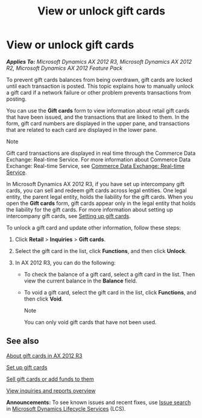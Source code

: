 ﻿---
title: View or unlock gift cards
TOCTitle: View or unlock gift cards
ms:assetid: fe09fe9e-aa17-4bf5-ac41-025481e1c0a8
ms:mtpsurl: https://technet.microsoft.com/en-us/library/Hh597303(v=AX.60)
ms:contentKeyID: 39519392
ms.date: 04/18/2014
mtps_version: v=AX.60
f1_keywords:
- Forms.RetailGiftCardTable
---

# View or unlock gift cards 


_**Applies To:** Microsoft Dynamics AX 2012 R3, Microsoft Dynamics AX 2012 R2, Microsoft Dynamics AX 2012 Feature Pack_

To prevent gift cards balances from being overdrawn, gift cards are locked until each transaction is posted. This topic explains how to manually unlock a gift card if a network failure or other problem prevents transactions from posting.

You can use the **Gift cards** form to view information about retail gift cards that have been issued, and the transactions that are linked to them. In the form, gift card numbers are displayed in the upper pane, and transactions that are related to each card are displayed in the lower pane.


> [!NOTE]
> <P>Gift card transactions are displayed in real time through the Commerce Data Exchange: Real-time Service. For more information about Commerce Data Exchange: Real-time Service, see <A href="commerce-data-exchange-real-time-service.md">Commerce Data Exchange: Real-time Service</A>.</P>



In Microsoft Dynamics AX 2012 R3, if you have set up intercompany gift cards, you can sell and redeem gift cards across legal entities. One legal entity, the parent legal entity, holds the liability for the gift cards. When you open the **Gift cards** form, gift cards appear only in the legal entity that holds the liability for the gift cards. For more information about setting up intercompany gift cards, see [Setting up gift cards](setting-up-gift-cards.md).

To unlock a gift card and update other information, follow these steps:

1.  Click **Retail** \> **Inquiries** \> **Gift cards**.

2.  Select the gift card in the list, click **Functions**, and then click **Unlock**.

3.  In AX 2012 R3, you can do the following:
    
      - To check the balance of a gift card, select a gift card in the list. Then view the current balance in the **Balance** field.
    
      - To void a gift card, select the gift card in the list, click **Functions**, and then click **Void**.
        

        > [!NOTE]
        > <P>You can only void gift cards that have not been used.</P>



## See also

[About gift cards in AX 2012 R3](about-gift-cards-in-ax-2012-r3.md)

[Set up gift cards](set-up-gift-cards.md)

[Sell gift cards or add funds to them](sell-gift-cards-or-add-funds-to-them.md)

[View inquiries and reports overview](view-inquiries-and-reports-overview.md)

  
**Announcements:** To see known issues and recent fixes, use [Issue search](http://go.microsoft.com/fwlink/?linkid=389258) in [Microsoft Dynamics Lifecycle Services](http://go.microsoft.com/fwlink/?linkid=306505) (LCS).

